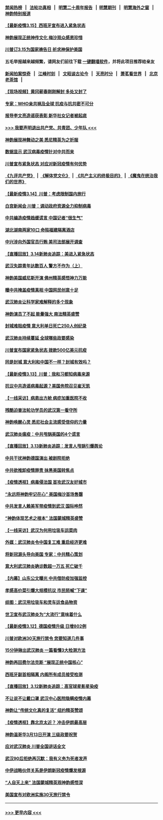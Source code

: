 #### [禁闻热榜](热点新闻.md?=0)  &nbsp;&nbsp;|&nbsp;&nbsp; [法轮功真相](https://github.com/gfw-breaker/truth/blob/master/README.md?=0) &nbsp;&nbsp;|&nbsp;&nbsp; [明慧二十周年报告](https://github.com/gfw-breaker/mh-reports/blob/master/README.md?=0) &nbsp;&nbsp;|&nbsp;&nbsp;[明慧期刊](https://github.com/gfw-breaker/mh-qikan) &nbsp;&nbsp;|&nbsp;&nbsp; [明慧海外之窗](https://github.com/gfw-breaker/mh-news/blob/master/README.md?=0) &nbsp;&nbsp;|&nbsp;&nbsp; [神韵特别报道](https://github.com/gfw-breaker/mh-news/blob/master/shenyun.md?=0)
#### [【最新疫情3.15】西班牙宣布进入紧急状态](../pages/nf4514/n11940988.md?t=03152202) 
#### [神韵展现正统神传文化 梅沙观众感恩珍惜](../pages/nf4514/n11941925.md?t=03152202) 
#### [川普订3.15为国家祷告日 祈求神保护美国](../pages/nf4514/n11941475.md?t=03152202) 
#### 五毛举报越来越频繁，请网友们前往下载 [一键翻墙软件](https://github.com/gfw-breaker/ssr-accounts)，并将此项目推荐给亲友
#### [新闻拍案惊奇](https://github.com/gfw-breaker/banned-news/blob/master/pages/link4.md) &nbsp;&nbsp;|&nbsp;&nbsp; [江峰时刻](https://github.com/gfw-breaker/banned-news/blob/master/pages/link4.md) &nbsp;&nbsp;|&nbsp;&nbsp; [文昭谈古论今](https://github.com/gfw-breaker/banned-news/blob/master/pages/link4.md) &nbsp;&nbsp;|&nbsp;&nbsp; [天亮时分](https://github.com/gfw-breaker/banned-news/blob/master/pages/link4.md) &nbsp;&nbsp;|&nbsp;&nbsp; [萧茗看世界](https://github.com/gfw-breaker/banned-news/blob/master/pages/link4.md) &nbsp;&nbsp;|&nbsp;&nbsp; [北京老茶馆](https://github.com/gfw-breaker/banned-news/blob/master/pages/link4.md) &nbsp;&nbsp;|&nbsp;&nbsp; 
#### [【现场视频】黄冈蕲春刚刚解封 多处又封了](../pages/nf4514/n11941108.md?t=03152202) 
#### [专家：WHO亲共祸及全球 抗疫与抗共密不可分](../pages/nf4514/n11935110.md?t=03152202) 
#### [报导李文亮造谣获表彰 新华社女记者被起底](../pages/nf4514/n11939689.md?t=03152202) 
#### [>>> 我要声明退出共产党、共青团、少年队 <<<](https://github.com/begood0513/goodnews/blob/master/quit/letter.md) 
#### [神韵展现神舞动之美 悉尼精英为之折服](../pages/nf4514/n11940887.md?t=03152202) 
#### [数据显示 武汉病毒疫情针对中共而来](../pages/nf4514/n11940697.md?t=03152202) 
#### [川普宣布紧急状态 对应对新冠疫情有何优势](../pages/nf4514/n11940632.md?t=03152202) 
#### [《九评共产党》](https://github.com/begood0513/9ping.md/blob/master/README.md) &nbsp;|&nbsp; [《解体党文化》](../../../../jtdwh.md/blob/master/README.md)  &nbsp;|&nbsp; [《共产主义的终极目的》](../../../../gczydzjmd.md/blob/master/README.md) &nbsp;|&nbsp; [《魔鬼在统治我们的世界》](../../../../mgztzwmdsj.md/blob/master/README.md) 
#### [【最新疫情3.14】川普：考虑限制国内旅行](../pages/nf4514/n11939189.md?t=03152202) 
#### [白宫新闻会 川普：调动政府资源全力抑制病毒](../pages/nf4514/n11940558.md?t=03152202) 
#### [中共编造疫情趋缓谎言 中国记者“很生气”](../pages/nf4514/n11940605.md?t=03152202) 
#### [湖北湖南两家10口 命殒福建隔离酒店](../pages/nf4514/n11940419.md?t=03152202) 
#### [中兴涉向外国官员行贿 美司法部展开调查](../pages/nf4514/n11940378.md?t=03152202) 
#### [【直播回放】3.14新肺炎追踪：美进入紧急状态](../pages/nf4514/n11940229.md?t=03152202) 
#### [武汉失踪青年达数百人 警方不作为（上）](../pages/nf4514/n11939304.md?t=03152202) 
#### [神韵美国威尼斯开演 佛州精英感悟神力万能](../pages/nf4514/n11939847.md?t=03152202) 
#### [曝中共掩盖疫情真相 中国网民创意十足](../pages/nf4514/n11939039.md?t=03152202) 
#### [武汉肺炎让科学家难解释的多个现象](../pages/nf4514/n11938553.md?t=03152202) 
#### [神韵演员了不起 能量强大 南法精英盛赞](../pages/nf4514/n11939368.md?t=03152202) 
#### [封城难阻疫情 意大利单日死亡250人创纪录](../pages/nf4514/n11939185.md?t=03152202) 
#### [武汉肺炎持续蔓延 全球哪些政要感染](../pages/nf4514/n11938672.md?t=03152202) 
#### [川普宣布国家紧急状态 拨款500亿美元抗疫](../pages/nf4514/n11939032.md?t=03152202) 
#### [同是封城 意大利和中国不一样？封城有效吗？](../pages/nf4514/n11938855.md?t=03152202) 
#### [【最新疫情3.13】川普：我和习都知病毒来源](../pages/nf4514/n11936755.md?t=03152202) 
#### [抗议中共造谣病毒起源？美国务院召见崔天凯](../pages/nf4514/n11938747.md?t=03152202) 
#### [【一线采访】病患出方舱 病症加重医院不收](../pages/nf4514/n11938627.md?t=03152202) 
#### [残酷迫害法轮功学员的武汉第一看守所](../pages/nf4514/n11935225.md?t=03152202) 
#### [神韵唤醒心灵 悉尼社会主流感受信仰的力量](../pages/nf4514/n11938756.md?t=03152202) 
#### [武汉肺炎瘟疫：中共甩锅美国的4个谎言](../pages/nf4514/n11938370.md?t=03152202) 
#### [【直播回放】3.13新肺炎追踪：发言人甩锅引爆舆论](../pages/nf4514/n11938042.md?t=03152202) 
#### [中共干扰神韵德国演出 被剧院拒绝](../pages/nf4514/n11927987.md?t=03152202) 
#### [中共欲推卸疫情罪责 抹黑美国转焦点](../pages/nf4514/n11937702.md?t=03152202) 
#### [【疫情透视】病毒侵法国 首攻武汉友好城市](../pages/nf4514/n11933899.md?t=03152202) 
#### [“永远将神韵牢记在心” 美国梅沙首场售罄](../pages/nf4514/n11937517.md?t=03152202) 
#### [中共发言人赖美军带疫情到武汉 国际哗然](../pages/nf4514/n11936484.md?t=03152202) 
#### [“神韵体现艺术之根本” 法国蒙城精英盛赞](../pages/nf4514/n11937066.md?t=03152202) 
#### [【一线采访】武汉为何用垃圾车运菜肉](../pages/nf4514/n11936647.md?t=03152202) 
#### [外媒：武汉肺炎令中国复工难 重启经济更难](../pages/nf4514/n11936267.md?t=03152202) 
#### [将新冠源头导向美国 专家：中共精心策划](../pages/nf4514/n11936432.md?t=03152202) 
#### [意大利武汉肺炎确诊数超一万五 死亡破千](../pages/nf4514/n11936332.md?t=03152202) 
#### [【内幕】山东公文曝光 中共借防疫加强监控](../pages/nf4514/n11934303.md?t=03152202) 
#### [孝感高价菜引爆大规模抗议 市民怒喊“下课”](../pages/nf4514/n11936264.md?t=03152202) 
#### [组图：武汉用垃圾车和灵车运食品物资](../pages/nf4514/n11935329.md?t=03152202) 
#### [世卫宣布武汉肺炎为“大流行”意味着什么](../pages/nf4514/n11935933.md?t=03152202) 
#### [【最新疫情3.12】德国疫情升级 日增802例](../pages/nf4514/n11933628.md?t=03152202) 
#### [川普对欧洲30天旅行禁令 您要知道几件事](../pages/nf4514/n11935870.md?t=03152202) 
#### [15分钟揪出武汉肺炎 一篇看懂3大检测方法](../pages/nf4514/n11933731.md?t=03152202) 
#### [神韵再回费尔法克斯 “展现正统中国核心”](../pages/nf4514/n11932754.md?t=03152202) 
#### [西班牙副首相隔离 内阁所有成员接受检测](../pages/nf4514/n11935473.md?t=03152202) 
#### [【直播回放】3.12新肺炎追踪：高官球星影星染疫](../pages/nf4514/n11935368.md?t=03152202) 
#### [不让说不让戴口罩 武汉中心医院隐瞒疫情内幕](../pages/nf4514/n11934980.md?t=03152202) 
#### [神韵让“传统文化真的复活” 纽约精英赞颂](../pages/nf4514/n11935011.md?t=03152202) 
#### [【疫情透视】靠北京太近？ 冲击伊朗最高层](../pages/nf4514/n11933475.md?t=03152202) 
#### [神韵温哥华3月13日开演 三级政要祝贺](../pages/nf4514/n11933782.md?t=03152202) 
#### [应对武汉肺炎 川普全国讲话全文](../pages/nf4514/n11934150.md?t=03152202) 
#### [武汉90后拒绝再沉默：我有义务为死者发声](../pages/nf4514/n11934044.md?t=03152202) 
#### [中伊战略伙伴关系是伊朗新冠疫情爆发根源](../pages/nf4514/n11933637.md?t=03152202) 
#### [“人自天上来” 法国蒙城精英观神韵感悟深](../pages/nf4514/n11933874.md?t=03152202) 
#### [美国宣布对欧洲实施30天旅行禁令](../pages/nf4514/n11933815.md?t=03152202) 

----
#### [ >>> 更早内容 <<< ](../indexes/nf4514-earlier.md)
